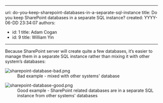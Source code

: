 

---
uri: do-you-keep-sharepoint-databases-in-a-separate-sql-instance
title: Do you keep SharePoint databases in a separate SQL instance?
created: YYYY-06-DD 23:34:07
authors:
  - id: 1
    title: Adam Cogan
  - id: 9
    title: William Yin
---




<span class='intro'> <p>Because SharePoint server will create quite a few databases, it’s easier to manage them in a separate SQL instance rather than mixing it with other system’s databases&#58;<br></p> </span>

<dl class="badImage"><dt>​​​<img src="/PublishingImages/sharepoint-database-bad.png" alt="sharepoint-database-bad.png" /></dt><dd>Bad example - mixed with other systems' database</dd></dl><dl class="goodImage"><dt>​​​<img src="/PublishingImages/sharepoint-database-good.png" alt="sharepoint-database-good.png" /></dt><dd>Good example - SharePoint related databases are in a separate SQL instance from other systems' databases​<br></dd></dl>


